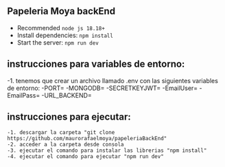 ## Papeleria Moya backEnd
- Recommended `node js 18.18+`
- Install dependencies: `npm install` 
- Start the server: `npm run dev` 

## instrucciones para variables de entorno:
-1. tenemos que crear un archivo llamado .env con las siguientes variables de entorno:
    -PORT=
    -MONGODB=
    -SECRETKEYJWT=
    -EmailUser=
    -EmailPass=
    -URL_BACKEND=

## instrucciones para ejecutar:

```
-1. descargar la carpeta "git clone https://github.com/maurorafaelmoya/papeleriaBackEnd"
-2. acceder a la carpeta desde consola
-3. ejecutar el comando para instalar las librerias "npm install" 
-4. ejecutar el comando para ejecutar "npm run dev" 

